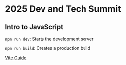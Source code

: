 # 2025 Dev and Tech Summit

## Intro to JavaScript

`npm run dev`: Starts the development server

`npm run build`: Creates a production build

[Vite Guide](https://vite.dev/guide/)
